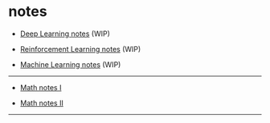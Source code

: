 # notes

* [Deep Learning notes](https://barhanc.github.io/notes/dl/dl.pdf) (WIP)

* [Reinforcement Learning notes](https://barhanc.github.io/notes/dl/rl.pdf) (WIP)

* [Machine Learning notes](https://barhanc.github.io/notes/dl/ml.pdf) (WIP)

---

* [Math notes I](https://barhanc.github.io/notes/math/alg.pdf)

* [Math notes II](https://barhanc.github.io/notes/math/am.pdf)

---
